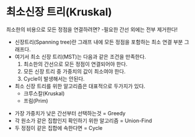 # 최소신장 트리(Kruskal)

최소한의 비용으로 모든 정점을 연결하려면? -필요한 간선 외에는 전부 제거한다!

- 신장트리(Spanning tree)란 그래프 내에 모든 정점을 포함하는 최소 연결 부분 그래프다.
- 여기서 최소 신장 트리(MST)는 다음과 같은 조건을 만족한다.
  1. 최소한의 간선으로 모든 정점이 연결되어야 한다.
  2. 모든 신장 트리 중 가중치의 값이 최소여야 한다.
  3. Cycle이 발생해서는 안된다.
- 최소 신장 트리를 위한 알고리즘은 대표적으로 두가지가 있다.
  - 크루스칼(Kruskal)
  - 프림(Prim)

* 가장 가중치가 낮은 간선부터 선택하는것 = Greedy
* 각 원소가 같은 집합인지 확인하기 위한 알고리즘 = Union-Find
* 두 정점이 같은 집합에 속한다면 = Cycle
